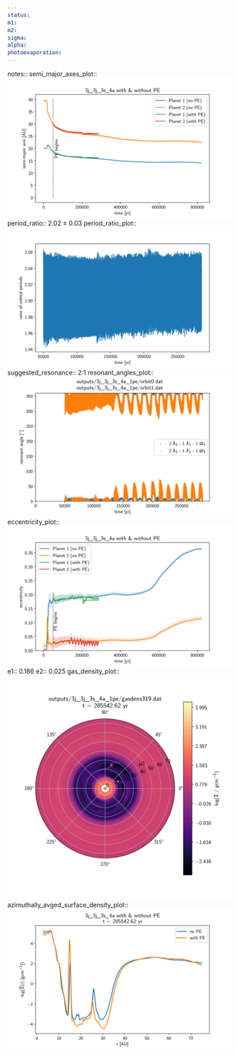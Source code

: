 ```yaml
---
status:
m1:
m2:
sigma:
alpha:
photoevaporation:
---
```


notes::
semi_major_axes_plot:: ![semi_major_axes_3j_3j_3s_4a_1pe.png](plots/semi_major_axes/semi_major_axes_3j_3j_3s_4a_1pe.png)
period_ratio:: 2.02 ± 0.03
period_ratio_plot:: ![period_ratio_3j_3j_3s_4a_1pe.png](plots/period_ratio/period_ratio_3j_3j_3s_4a_1pe.png)
suggested_resonance:: 2:1
resonant_angles_plot:: ![resonant_angles_3j_3j_3s_4a_1pe.png](plots/resonant_angles/resonant_angles_3j_3j_3s_4a_1pe.png)
eccentricity_plot:: ![eccentricity_3j_3j_3s_4a_1pe.png](plots/eccentricity/eccentricity_3j_3j_3s_4a_1pe.png)
e1:: 0.186
e2:: 0.025
gas_density_plot:: ![gas_density_3j_3j_3s_4a_1pe.png](plots/gas_density/gas_density_3j_3j_3s_4a_1pe.png)
azimuthally_avged_surface_density_plot:: ![azimuthally_avged_surface_density_3j_3j_3s_4a_1pe.png](plots/azimuthally_avged_surface_density/azimuthally_avged_surface_density_3j_3j_3s_4a_1pe.png)
